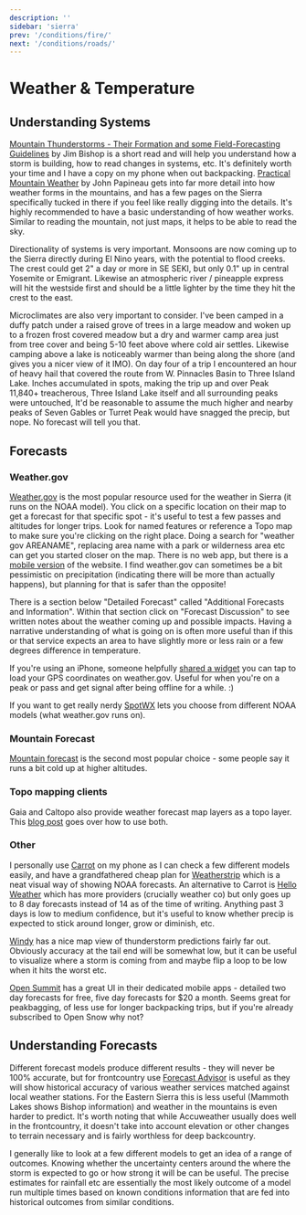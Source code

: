 ```yaml
---
description: ''
sidebar: 'sierra'
prev: '/conditions/fire/'
next: '/conditions/roads/'
---
```


# Weather & Temperature

## Understanding Systems

[Mountain Thunderstorms - Their Formation and some Field-Forecasting Guidelines](https://web.archive.org/web/20210605034137/https://www.fs.fed.us/psw/cirmount/wkgrps/gloria/publications/pdf/Bishop_mtn_thunderstorms_031607.pdf) by Jim Bishop is a short read and will help you understand how a storm is building, how to read changes in systems, etc.  It's definitely worth your time and I have a copy on my phone when out backpacking. [Practical Mountain Weather](https://www.dropbox.com/s/dvaswkn4ymtiros/MountainWeather.pdf?dl=0) by John Papineau gets into far more detail into how weather forms in the mountains, and has a few pages on the Sierra specifically tucked in there if you feel like really digging into the details. It's highly recommended to have a basic understanding of how weather works. Similar to reading the mountain, not just maps, it helps to be able to read the sky.

Directionality of systems is very important. Monsoons are now coming up to the Sierra directly during El Nino years, with the potential to flood creeks. The crest could get 2" a day or more in SE SEKI, but only 0.1" up in central Yosemite or Emigrant.  Likewise an atmospheric river / pineapple express will hit the westside first and should be a little lighter by the time they hit the crest to the east.

Microclimates are also very important to consider. I've been camped in a duffy patch under a raised grove of trees in a large meadow and woken up to a frozen frost covered meadow but a dry and warmer camp area just from tree cover and being 5-10 feet above where cold air settles.  Likewise camping above a lake is noticeably warmer than being along the shore (and gives you a nicer view of it IMO).  On day four of a trip I encountered an hour of heavy hail that covered the route from W. Pinnacles Basin to Three Island Lake. Inches accumulated in spots, making the trip up and over Peak 11,840+ treacherous, Three Island Lake itself and all surrounding peaks were untouched, It'd be reasonable to assume the much higher and nearby peaks of Seven Gables or Turret Peak would have snagged the precip, but nope. No forecast will tell you that.

## Forecasts

### Weather.gov

[Weather.gov](weather.gov) is the most popular resource used for the weather in Sierra (it runs on the NOAA model). You click on a specific location on their map to get a forecast for that specific spot - it's useful to test a few passes and altitudes for longer trips.  Look for named features or reference a Topo map to make sure you're clicking on the right place.  Doing a search for "weather gov AREANAME", replacing area name with a park or wilderness area etc can get you started closer on the map. There is no web app, but there is a [mobile version](https://mobile.weather.gov/) of the website.  I find weather.gov can sometimes be a bit pessimistic on precipitation (indicating there will be more than actually happens), but planning for that is safer than the opposite!

There is a section below "Detailed Forecast" called "Additional Forecasts and Information". Within that section click on "Forecast Discussion" to see written notes about the weather coming up and possible impacts. Having a narrative understanding of what is going on is often more useful than if this or that service expects an area to have slightly more or less rain or a few degrees difference in temperature.

If you're using an iPhone, someone helpfully [shared a widget](https://www.reddit.com/r/Ultralight/comments/o9vfsd/ios_geolocated_weathergov_forecast_shortcut/) you can tap to load your GPS coordinates on weather.gov. Useful for when you're on a peak or pass and get signal after being offline for a while. :)

If you want to get really nerdy [SpotWX](https://spotwx.com) lets you choose from different NOAA models (what weather.gov runs on).

### Mountain Forecast

[Mountain forecast](https://www.mountain-forecast.com/) is the second most popular choice - some people say it runs a bit cold up at higher altitudes.

### Topo mapping clients

Gaia and Caltopo also provide weather forecast map layers as a topo layer. This [blog post](https://www.alpinesavvy.com/blog/weather-overlay-maps-in-caltopo-and-gaia-gps) goes over how to use both.

### Other

I personally use [Carrot](http://www.meetcarrot.com/weather/) on my phone as I can check a few different models easily, and have a grandfathered cheap plan for [Weatherstrip](https://www.weatherstrip.app) which is a neat visual way of showing NOAA forecasts. An alternative to Carrot is [Hello Weather](https://helloweather.com/) which has more providers (crucially weather co) but only goes up to 8 day forecasts instead of 14 as of the time of writing.  Anything past 3 days is low to medium confidence, but it's useful to know whether precip is expected to stick around longer, grow or diminish, etc. 

[Windy](https://www.windy.com/-Thunderstorms-thunder?thunder,2021-08-27-21,37.810,-119.221,8) has a nice map view of thunderstorm predictions fairly far out. Obviously accuracy at the tail end will be somewhat low, but it can be useful to visualize where a storm is coming from and maybe flip a loop to be low when it hits the worst etc.

[Open Summit](https://opensummit.com/) has a great UI in their dedicated mobile apps - detailed two day forecasts for free, five day forecasts for $20 a month. Seems great for peakbagging, of less use for longer backpacking trips, but if you're already subscribed to Open Snow why not?

## Understanding Forecasts

Different forecast models produce different results - they will never be 100% accurate, but for frontcountry use [Forecast Advisor](https://www.forecastadvisor.com/California/Bishop/93514/) is useful as they will show historical accuracy of various weather services matched against local weather stations.  For the Eastern Sierra this is less useful (Mammoth Lakes shows Bishop information) and weather in the mountains is even harder to predict. It's worth noting that while Accuweather usually does well in the frontcountry, it doesn't take into account elevation or other changes to terrain necessary and is fairly worthless for deep backcountry.

I generally like to look at a few different models to get an idea of a range of outcomes. Knowing whether the uncertainty centers around the where the storm is expected to go or how strong it will be can be useful. The precise estimates for rainfall etc are essentially the most likely outcome of a model run multiple times based on known conditions information that are fed into historical outcomes from similar conditions.  

<!--
The following image digging in deeper on a forecast from Accuweather shows that quite nicely:

<div style="width: 100%;">
  <g-image src="~/assets/probability.png" width="800"/>
</div>
-->